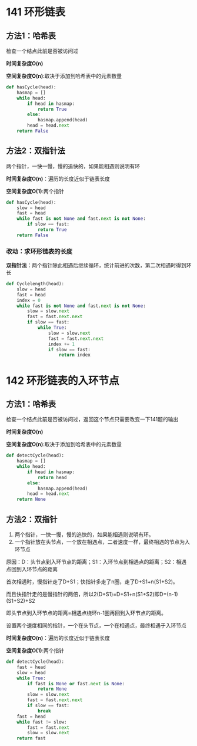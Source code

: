 # 141 环形链表

## 方法1：哈希表

检查一个结点此前是否被访问过

**时间复杂度O(n)**

**空间复杂度O(n)**:取决于添加到哈希表中的元素数量

```python
def hasCycle(head):
	hasmap = []
    while head:
        if head in hasmap:
            return True
        else:
            hasmap.append(head)
        head = head.next
    return False
```

## 方法2：双指针法

两个指针，一快一慢，慢的追快的，如果能相遇则说明有环

**时间复杂度O(n)**：遍历的长度近似于链表长度

**空间复杂度O(1)**:两个指针

```python
def hasCycle(head):
    slow = head
    fast = head
    while fast is not None and fast.next is not None:
        if slow == fast:
        	return True
    return False
```

### 改动：求环形链表的长度

**双指针法**：两个指针除此相遇后继续循环，统计前进的次数，第二次相遇时得到环长

```python
def Cyclelength(head):
    slow = head
    fast = head
    index = 0
    while fast is not None and fast.next is not None:
        slow = slow.next
        fast = fast.next.next
        if slow == fast:
            while True:
                slow = slow.next
                fast = fast.next.next
                index += 1
                if slow == fast:
                    return index
```

# 142 环形链表的入环节点

## 方法1：哈希表

检查一个结点此前是否被访问过，返回这个节点只需要改变一下141题的输出

**时间复杂度O(n)**

**空间复杂度O(n)**:取决于添加到哈希表中的元素数量

```python
def detectCycle(head):
    hasmap = []
    while head:
        if head in hasmap:
            return head
        else:
            hasmap.append(head)
        head = head.next
    return None
```

## 方法2：双指针

1. 两个指针，一快一慢，慢的追快的，如果能相遇则说明有环。
2. 一个指针放在头节点，一个放在相遇点，二者速度一样，最终相遇的节点为入环节点

原因：D：头节点到入环节点的距离；S1：入环节点到相遇点的距离；S2：相遇点回到入环节点的距离

首次相遇时，慢指针走了D+S1；快指针多走了n圈，走了D+S1+n(S1+S2)。

而且快指针走的是慢指针的两倍，所以2(D+S1)=D+S1+n(S1+S2)即D=(n-1)(S1+S2)+S2

即头节点到入环节点的距离=相遇点绕环n-1圈再回到入环节点的距离。

设置两个速度相同的指针，一个在头节点，一个在相遇点，最终相遇于入环节点

**时间复杂度O(n)**：遍历的长度近似于链表长度

**空间复杂度O(1)**:两个指针

```python
def detectCycle(head):
    fast = head
    slow = head
    while True:
        if fast is None or fast.next is None:
            return None
        slow = slow.next
        fast = fast.next.next
        if slow == fast:
            break
    fast = head
    while fast != slow:
        fast = fast.next
        slow = slow.next
    return fast
```

